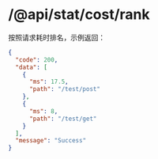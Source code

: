 # /@api/stat/cost/rank

按照请求耗时排名，示例返回：

```json
{
  "code": 200,
  "data": [
    {
      "ms": 17.5,
      "path": "/test/post"
    },
    {
      "ms": 8,
      "path": "/test/get"
    }
  ],
  "message": "Success"
}
```



